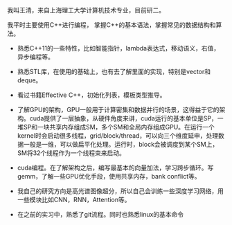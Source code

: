 我叫王清，来自上海理工大学计算机技术专业，目前研二。

我平时主要使用C++进行编程， 掌握C++的基本语法，掌握常见的数据结构和算法。

- 熟悉C++11的一些特性，比如智能指针，lambda表达式，移动语义，右值，异步编程等。

- 熟悉STL库，在使用的基础上，也有去了解里面的实现，特别是vector和deque。

- 看过书籍Effective C++，初始化列表，模板类型推导。

- 了解GPU的架构，GPU一般用于计算密集和数据并行的场景，这得益于它的架构。cuda提供了一层抽象，从硬件角度来讲，cuda运行的基本单位是SP，一堆SP和一块共享内存组成SM，多个SM和全局内存组成GPU。在运行一个kernel时会启动很多线程，grid/block/thread，可以向三个维度延申，处理数据一般是一维，可以做扁平化处理。运行时，block会被调度到某个SM上，SM将32个线程作为一个线程束来启动。
- cuda编程。在了解架构之后，编写最基本的向量加法，学习跨步循环。写gemm，了解一些GPU优化手段，使用共享内存，bank conflict等。
- 我自己的研究方向是高光谱图像超分，所以自己会训练一些深度学习网络，用一些模块比如CNN，RNN，Attention等。
- 在之前的实习中，熟悉了git流程。同时也熟悉linux的基本命令





